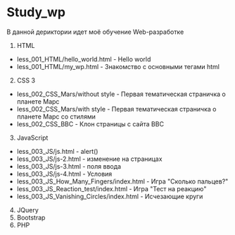 # Study_wp
В данной дериктории идет моё обучение Web-разработке

1. HTML
  - less_001_HTML/hello_world.html - Hello world
  - less_001_HTML/my_wp.html - Знакомство с основными тегами html
2. CSS 3
  - less_002_CSS_Mars/without style - Первая тематическая страничка о планете Марс
  - less_002_CSS_Mars/with style - Первая тематическая страничка о планете Марс со стилями
  - less_002_CSS_BBC - Клон страницы с сайта BBC
3. JavaScript
  - less_003_JS/js.html - alert()
  - less_003_JS/js-2.html - изменение на страницах
  - less_003_JS/js-3.html - поля ввода
  - less_003_JS/js-4.html - Условия
  - less_003_JS_How_Many_Fingers/index.html - Игра "Сколько пальцев?"
  - less_003_JS_Reaction_test/index.html - Игра "Тест на реакцию"
  - less_003_JS_Vanishing_Circles/index.html - Исчезающие круги
4. JQuery
5. Bootstrap
6. PHP
